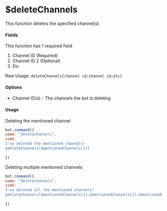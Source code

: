 # $deleteChannels

This function deletes the specified channel\(s\)

#### Fields

This function has 1 required field

1. Channel ID \(Required\)
2. Channel ID 2 \(Optional\)
3. Etc

Raw Usage: `deleteChannels[channel id;channel id;etc]`

#### Options

* Channel ID\(s\) - The channels the bot is deleting

#### Usage

Deleting the mentioned channel

```javascript
bot.command({
name: "deletechannels", 
code: `
I've deleted the mentioned channels!
$deleteChannels[$mentionedChannels[1]]
` 
})
```

Deleting multiple mentioned channels

```javascript
bot.command({
name: "deletechannels", 
code: `
I've deleted all the mentioned channels!
$deleteChannels[$mentionedChannels[1];$mentionedChannels[2];$mentionedChannels[3]]
` 
})
```

